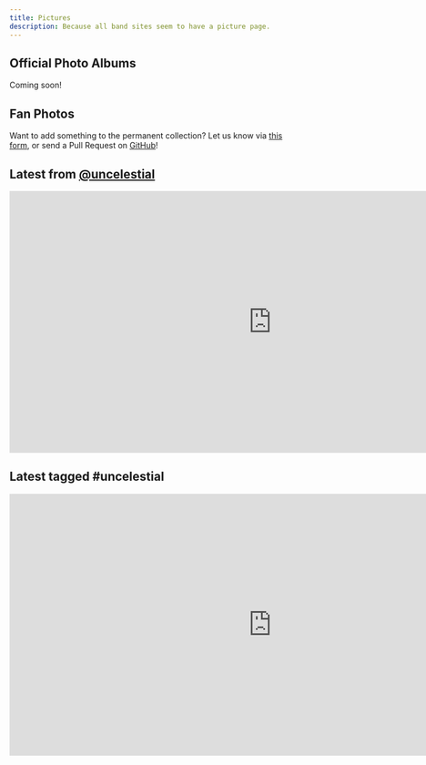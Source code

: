 ```yaml
---
title: Pictures
description: Because all band sites seem to have a picture page.
---
```


## Official Photo Albums

Coming soon!

## Fan Photos

Want to add something to the permanent collection? Let us know via [this form](https://docs.google.com/forms/d/1TI12r-L-9Vha2bnLbB9VJc8owg_xGVlVQDrCUTayHhM/viewform), or send a Pull Request on [GitHub](https://www.github.com/uncelestial/uncelestial.github.io)!

## Latest from [@uncelestial](http://instagram.com/uncelestial)  

<!-- www.intagme.com -->
<iframe src="http://www.intagme.com/in/?u=dW5jZWxlc3RpYWx8aW58MTAwfDh8NHx8eWVzfDV8dW5kZWZpbmVkfHllcw==" allowTransparency="true" frameborder="0" scrolling="no" style="border:none; overflow:hidden; width:920px; height: 460px" ></iframe>

## Latest tagged #uncelestial
<!-- www.intagme.com -->
<iframe src="http://www.intagme.com/in/?h=dW5jZWxlc3RpYWx8aW58MTAwfDh8NHx8eWVzfDV8dW5kZWZpbmVkfHllcw==" allowTransparency="true" frameborder="0" scrolling="no" style="border:none; overflow:hidden; width:920px; height: 460px" ></iframe>
